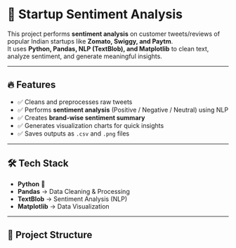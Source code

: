 # 🚀 Startup Sentiment Analysis  

This project performs **sentiment analysis** on customer tweets/reviews of popular Indian startups like **Zomato, Swiggy, and Paytm**.  
It uses **Python, Pandas, NLP (TextBlob), and Matplotlib** to clean text, analyze sentiment, and generate meaningful insights.  

---

## 🔥 Features  
- ✅ Cleans and preprocesses raw tweets  
- ✅ Performs **sentiment analysis** (Positive / Negative / Neutral) using NLP  
- ✅ Creates **brand-wise sentiment summary**  
- ✅ Generates visualization charts for quick insights  
- ✅ Saves outputs as `.csv` and `.png` files  

---

## 🛠️ Tech Stack  
- **Python** 🐍  
- **Pandas** → Data Cleaning & Processing  
- **TextBlob** → Sentiment Analysis (NLP)  
- **Matplotlib** → Data Visualization  

---

## 📂 Project Structure  
